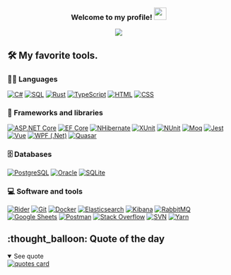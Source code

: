 <h3 align="center">
  Welcome to my profile!
  <img src="https://media.giphy.com/media/hvRJCLFzcasrR4ia7z/giphy.gif" width="28">
</h3>

<p align="center">
  <img src="https://readme-typing-svg.herokuapp.com?font=JetBrains+Mono&color=%23B026FF&size=22&duration=4000&center=true&vCenter=true&width=440&height=45&lines=Alexander+Potemkin;Experienced+backend+engineer;Always+learning+new+things" /> 
</p>

## 🛠️ My favorite tools.

### 👨‍💻 Languages
<p>
  <a href="#"><img alt="C#" src="https://custom-icon-badges.herokuapp.com/badge/C%23-68217A.svg?logo=cs2&logoColor=white"></a>
  <a href="#"><img alt="SQL" src="https://custom-icon-badges.herokuapp.com/badge/SQL-025E8C.svg?logo=database&logoColor=white"></a>
  <a href="#"><img alt="Rust" src="https://custom-icon-badges.herokuapp.com/badge/Rust-b7410e.svg?logo=rust&logoColor=white"></a>
  <a href="#"><img alt="TypeScript" src="https://img.shields.io/badge/TypeScript-007ACC.svg?logo=typescript&logoColor=white"></a>
  <a href="#"><img alt="HTML" src="https://img.shields.io/badge/HTML-E34F26.svg?logo=html5&logoColor=white"></a>
  <a href="#"><img alt="CSS" src="https://img.shields.io/badge/CSS-1572B6.svg?logo=css3&logoColor=white"></a>
</p>

### 🦾 Frameworks and libraries
<p>
    <a href="#"><img alt="ASP.NET Core" src="https://img.shields.io/badge/ASP.Net Core-68217A"></a>
    <a href="#"><img alt="EF Core" src="https://img.shields.io/badge/EF Core-025E8C"></a>
    <a href="#"><img alt="NHibernate" src="https://img.shields.io/badge/NHibernate-E34F26"></a>
    <a href="#"><img alt="XUnit" src="https://img.shields.io/badge/XUnit-0db7ed"></a>
    <a href="#"><img alt="NUnit" src="https://img.shields.io/badge/NUnit-07405e"></a>
    <a href="#"><img alt="Moq" src="https://img.shields.io/badge/Moq-25A162"></a>
    <a href="#"><img alt="Jest" src="https://img.shields.io/badge/Jest-C21325.svg?logo=jest&logoColor=#020079"></a>
    <a href="#"><img alt="Vue" src="https://img.shields.io/badge/Vue-%2335495e.svg?logo=vuedotjs&logoColor=%234FC08D"></a>
    <a href="#"><img alt="WPF (.Net)" src="https://img.shields.io/badge/WPF-5C2D91?logo=.net&logoColor=white"></a>
    <a href="#"><img alt="Quasar" src="https://img.shields.io/badge/Quasar-16B7FB?logo=quasar&logoColor=black"></a>
</p>

### 🗄️ Databases

<p>
    <a href="#"><img alt="PostgreSQL" src ="https://img.shields.io/badge/PostgreSQL-316192.svg?logo=postgresql&logoColor=white"></a>
    <a href="#"><img alt="Oracle" src ="https://img.shields.io/badge/Oracle-F00000.svg?logo=oracle&logoColor=white"></a>
    <a href="#"><img alt="SQLite" src ="https://img.shields.io/badge/SQLite-07405e.svg?logo=sqlite&logoColor=white"></a>
</p>

### 💻 Software and tools

<p>
    <a href="#"><img alt="Rider" src="https://img.shields.io/badge/Rider-6E0DD0.svg?logo=Rider&logoColor=white"></a>
    <a href="#"><img alt="Git" src="https://img.shields.io/badge/Git-F05033.svg?logo=git&logoColor=white"></a>
    <a href="#"><img alt="Docker" src="https://img.shields.io/badge/Docker-0db7ed.svg?logo=git&logoColor=white"></a>
    <a href="#"><img alt="Elasticsearch" src="https://img.shields.io/static/v1?message=Elasticsearch&color=005571&logo=Elasticsearch&logoColor=FFFFFF&label="></a>
    <a href="#"><img alt="Kibana" src="https://img.shields.io/static/v1?message=Kibana&color=005571&logo=Kibana&logoColor=FFFFFF&label="></a>
    <a href="#"><img alt="RabbitMQ" src="https://img.shields.io/static/v1?message=RabbitMQ&color=FF6600&logo=RabbitMQ&logoColor=FFFFFF&label="></a>  
    <a href="#"><img alt="Google Sheets" src="https://img.shields.io/badge/Google%20Sheets-34A853.svg?logo=google%20sheets&logoColor=white"></a>
    <a href="#"><img alt="Postman" src="https://img.shields.io/badge/Postman-FF6C37?logo=postman&logoColor=white"></a>
    <a href="#"><img alt="Stack Overflow" src="https://img.shields.io/badge/-Stack%20Overflow-FE7A16?logo=stack-overflow&logoColor=white"></a>
    <a href="#"><img alt="SVN" src="https://img.shields.io/badge/SVN-528AAE?logoColor=white"></a>
    <a href="#"><img alt="Yarn" src="https://img.shields.io/static/v1?message=Yarn&color=2C8EBB&logo=Yarn&logoColor=FFFFFF&label="></a>
</p>

<h2>:thought_balloon: Quote of the day</h2>
<details open>
<summary>See quote</summary>
    <a href="https://github.com/piyushsuthar/github-readme-quotes">
        <img src="https://quotes-github-readme.vercel.app/api?type=horizontal&theme=tokyonight" alt="quotes card">
    </a>
</details>
